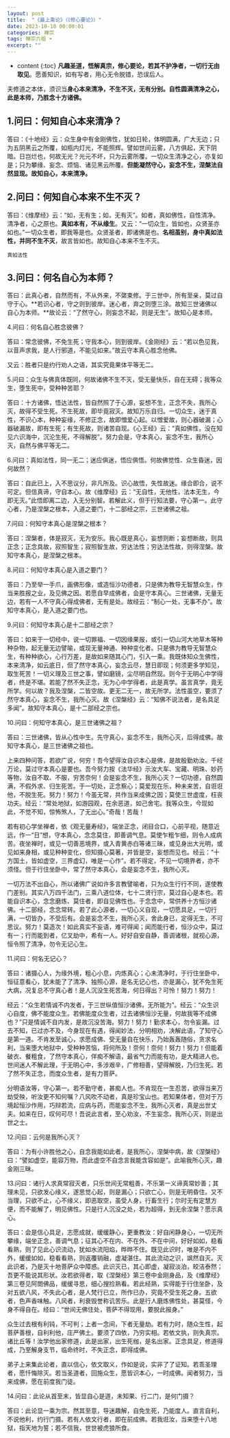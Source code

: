 ```yaml
---
layout: post
title:  "《最上乘论》（《修心要论》）"
date: 2023-10-18 00:00:01
categories: 禅宗
tags: 禅宗六祖 ☀️
excerpt: ""
---
```


* content
{:toc}
**凡趣圣道，悟解真宗，修心要论，若其不护净者，一切行无由取见**。愿善知识，如有写者，用心无令脱错，恐误后人。

夫修道之本体，须识当**身心本来清净，不生不灭，无有分别。自性圆满清净之心，此是本师，乃胜念十方诸佛。**



## 1.问曰：何知自心本来清净？

答曰：《十地经》云：众生身中有金刚佛性，犹如日轮，体明圆满，广大无边；只为五阴黑云之所覆，如瓶内灯光，不能照辉。譬如世间云雾，八方俱起，天下阴暗。日岂烂也，何故无光？光元不坏，只为云雾所覆。一切众生清净之心，亦复如是；只为攀缘、妄念、烦恼、诸见黑云所覆。**但能凝然守心，妄念不生，涅槃法自然显现。故知自心，本来清净。**



## 2.问曰：何知自心本来不生不灭？

答曰：《维摩经》云：“如，无有生；如，无有灭”。如者，真如佛性，自性清净。清净者，心之原也。**真如本有，不从缘生**。又云：“一切众生，皆如也，众贤圣亦如也。”一切众生者，即我等是也。众贤圣者，即诸佛是也。**名相虽别，身中真如法性，并同不生不灭**，故言皆如也。故知自心本来不生不灭。

```
真如法性
```



## 3.问曰：何名自心为本师？

答曰：此真心者，自然而有，不从外来，不綮束修。于三世中，所有至亲，莫过自守于心。**若识心者，守之则到彼岸。迷心者，弃之则堕三涂。故知三世诸佛以自心为本师。**故论云：“了然守心，则妄念不起，则是无生”。故知心是本师。



4.问曰：何名自心胜念彼佛？

答曰：常念彼佛，不免生死；守我本心，则到彼岸。《金刚经》云：“若以色见我，以音声求我，是人行邪道，不能见如来。”故云守本真心胜念他佛。

又云：胜者只是约行劝人之语，其实究竟果体平等无二。



5.问曰：众生与佛真体既同，何故诸佛不生不灭，受无量快乐，自在无碍；我等众生，堕生死中，受种种苦耶？

答曰：十方诸佛，悟达法性，皆自然照了于心源，妄想不生，正念不失，我所心灭，故得不受生死。不生死故，即毕竟寂灭。故知万乐自归。一切众生，迷于真性，不识心本，种种妄缘，不修正念，故即憎爱心起。以憎爱故，则心器破漏；心器破漏故，即有生死；有生死故，则诸苦自现。《心王经》云：“真如佛性，没在知见六识海中，沉沦生死，不得解脱”。努力会是，守本真心，妄念不生，我所心灭，自然与佛平等无二。



6.问曰：真如法性，同一无二；迷应俱迷，悟应俱悟。何故佛觉性、众生昏迷，因何故然？

答曰：自此已上，入不思议分，非凡所及。识心故悟，失性故迷。缘合即合，说不可定。但信真谛，守自本心。故《维摩经》云：“无自性，无他性，法本无生，今即无灭。”此悟即离二边，入无分别智。若解此义，但于行知法要，守心第一。此守心者，乃是涅槃之根本，入道之要门，十二部经之宗，三世诸佛之祖。



7.问曰：何知守本真心是涅槃之根本？

答曰：涅槃者，体是寂灭，无为安乐。我心既是真心，妄想则断；妄想断故，则具正念；正念具故，寂照智生；寂照智生故，穷达法性；穷达法性故，则得涅槃。故知守本真心，是涅槃之根本。



8.问曰：何知守本真心是入道之要门？

答曰：乃至举一手爪，画佛形像，或造恒沙功德者，只是佛为教导无智慧众生，作当来胜报之业，及见佛之因。若愿自早成佛者，会是守本真心。三世诸佛，无量无边，若有一人不守真心得成佛者，无有是处。故经云：“制心一处，无事不办”。故知守本真心，是入道之要门也。



9.问曰：何知守本真心是十二部经之宗？

答曰：如来于一切经中，说一切罪福、一切因缘果报，或引一切山河大地草木等种种杂物，起无量无边譬喻，或现无量神通、种种变化者。只是佛为教导无智慧众生，有种种欲心，心行万差，是故如来随其心门，引入一乘。我既体知众生佛性，本来清净，如云底日，但了然守本真心，妄念云尽，慧日即现；何须更多学知见，取生死苦！一切义理及三世之事，譬如磨镜，尘尽明自然现。则今于无明心中学得者，终是不堪。若能了然不失正念，无为心中学得者，此是真学。虽言真学，竟无所学。何以故？我及涅槃，二皆空故。更无二无一，故无所学。法性虽空，要须了然守本真心，妄念不生，我所心灭。故《涅槃经》云：“知佛不说法者，是名具足多闻”。故知守本真心，是十二部经之宗也。



10.问曰：何知守本真心，是三世诸佛之祖？

答曰：三世诸佛，皆从心性中生。先守真心，妄念不生，我所心灭，后得成佛。故知守本真心，是三世诸佛之祖也。

上来四种问答，若欲广说，何穷！吾今望得汝自识本心是佛，是故殷勤劝汝。千经万论，莫过守本真心是要也。吾今努力按《法华经》示汝大车、宝藏、明珠、妙药等物，汝自不取、不服，穷苦奈何！会是妄念不生，我所心灭？一切功德，自然圆满，不假外求、归生死苦。于一切处，正念察心；莫爱现在乐，种未来苦，自诳诳他，不脱生死。努力！努力！今虽无常，共作当来成佛之因；莫使三世虚度，枉丧功夫。经云：“常处地狱，如游园观，在余恶道，如己舍宅。我等众生，今现如此，不觉不知，惊怖煞人，了无出心。”奇哉！苦哉！

若有初心学坐禅者，依《观无量寿经》，端坐正念，闭目合口，心前平视，随意近远，作一“日”想，守本真心，念念莫住，即善调气息。莫使乍粗乍细，则令人成病苦。夜坐禅时，或见一切善恶境界，或入青黄赤白等诸三昧，或见身出大光明，或见如来身相，或见种种变化，但知摄心莫著，并皆是空，妄想而见也。经云：“十方国土，皆如虚空，三界虚幻，唯是一心作”。若不得定，不见一切境界者，亦不须怪。但于行住坐卧中，常了然守本真心，会是妄念不生，我所心灭。

一切万法不出自心，所以诸佛广说如许多言教譬喻者，只为众生行行不同，遂使教门差别。其实八万四千法门，三乘八道位体，七十二贤行宗，莫过自心是本也。若能自识本心，念念磨炼、莫住者，即自见佛性也。于念念中，常供养十方恒沙诸佛。十二部经，念念常转。若了此心源者，一切心义自现，一切愿具足，一切行满，一切皆办，不受后有。会是妄念不生，我所心灭，舍此身已，定得无生，不可思议。努力！莫造次！如此真实不妄语，难可得闻；闻而能行者，恒沙众中，莫过有一；行而能到者，亿叉劫中，希有一人。好好自安自静，善调诸根，就视心源，恒令照了清净，勿令无记心生。



11.问曰：何名无记心？

答曰：诸摄心人，为缘外境，粗心小息，内炼真心；心未清净时，于行住坐卧中，恒征意看心，犹未能了了清净、独照心源，是名无记心也，亦是漏心，犹不免生死大病，况复总不守真心者！是人沉没生死苦海，何日得出？可怜！努力！努力！

经云：“众生若情诚不内发者，于三世纵值恒沙诸佛，无所能为”。经云：“众生识心自度，佛不能度众生。若佛能度众生者，过去诸佛恒沙无量，何故我等不成佛也？”只是情诚不自内发，是故沉没苦海。努力！努力！勤求本心，勿令妄漏。过去不知，已过亦不及，今身现在有遇，得闻妙法，分明相劝，决解此语，了知守心是第一道。不肯发至诚心，求愿成佛、受无量自在快乐，乃始轰轰随俗，贪求名利，当来堕大地狱中，受种种苦恼，将何所及！奈何！奈何！努力！努力！但能着破衣、餐粗食，了然守本真心，佯痴不解语，最省气力而能有功，是大精进人也。世间迷人不解此理，于无明心中，多涉艰辛，广修相善，望得解脱，乃归生死。若了然不失正念，而度众生者，是有力菩萨。

分明语汝等，守心第一。若不勤守者，甚痴人也。不肯现在一生忍苦，欲得当来万劫受殃，听汝更不知何嘱？八风吹不动者，真是珍宝山也。若知果体者，但对于万境起恒沙作用，巧辩若流，应病与药，而能妄念不生，我所心灭者，真是出世丈夫。如来在日，叹何可尽！吾说此言者，至心劝汝，不生妄念，我所心灭，则是出世之士。



12.问曰：云何是我所心灭？

答曰：为有小许胜他之心，自念我能如此者，是我所心，涅槃中病，故《涅槃经》曰：“譬如虚空，能容万物，而此虚空不自念言我能含容如是”。此喻我所心灭，趣金刚三昧。



13.问曰：诸行人求真常寂灭者，只乐世间无常粗善，不乐第一义谛真常妙善；其理未见，只欲发心缘义，遂思觉心起，则是漏心；只欲亡心，则是无明昏住。又不当理，只欲不止，心不缘义，即恶取空，虽受人身，行畜生行；尔时无有定慧方便，而不能解了，明见佛性。只是行人沉没之处，若为超得，到无余涅槃？愿示真心。

答曰：会是信心具足，志愿成就，缓缓静心，更重教汝：好自闲静身心，一切无所攀缘，端坐正念，善调气息；征其心不在内、不在外、不在中间，好好如如，稳看看熟，则了见此心识流动，犹如水流阳焰，晔晔不住。既见此识时，唯是不内不外，缓缓如如，稳看看熟，则返覆销融，虚凝湛住。其此流动之识，飒然自灭。灭此识者，乃是灭十地菩萨众中障惑。此识灭已，其心即虚，凝寂淡泊，皎洁泰然；吾更不能说其形状。汝若欲得者，取《涅槃经》第三卷中金刚身品，及《维摩经》第三卷见阿閦佛品，缓缓寻思，细心搜捡熟看。若此经熟，实得能于行住坐卧，及对五欲八风，不失此心者，是人梵行已立，所作已办，究竟不受生死之身。五欲者，色声香味触。八风者，利衰毁誉称讥苦乐。此是行人磨炼佛性处，甚莫怪，今身不得自在。经曰：“世间无佛住处，菩萨不得现用，要脱此报身。”

众生过去根有利钝，不可判；上者一念间，下者无量劫。若有力时，随众生性，起菩萨善根，自利利他，庄严佛土。要须了四依，乃穷实相。若依文执，则失真宗。诸比丘等！汝学他出家修道，此是出家，出生死枷，是名出家。正念具足，修道得成，乃至解身支节，临命终时，不失正念，即得成佛。

弟子上来集此论者，直以信心，依文取义，作如是说，实非了了证知。若乖圣理者，愿忏悔除灭。若当圣道者，回施众生，愿皆识本心，一时成佛。闻者努力，当来成佛，愿在前度我门徒。



14.问曰：此论从首至末，皆显自心是道，未知果、行二门，是何门摄？

答曰：此论显一乘为宗。然其至意，导迷趣解，自免生死，乃能度人。直言自利，不说他利，约行门摄。若有人依文行者，即在前成佛。若我诳汝，当来堕十八地狱，指天地为誓；若不信我，世世被虎狼所食。


